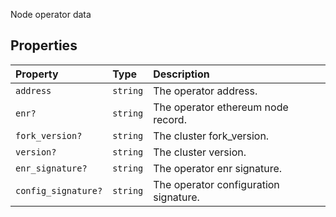 Node operator data

## Properties

| Property | Type | Description |
| :------ | :------ | :------ |
| `address` | `string` | The operator address. |
| `enr?` | `string` | The operator ethereum node record. |
| `fork_version?` | `string` | The cluster fork_version. |
| `version?` | `string` | The cluster version. |
| `enr_signature?` | `string` | The operator enr signature. |
| `config_signature?` | `string` | The operator configuration signature. |

